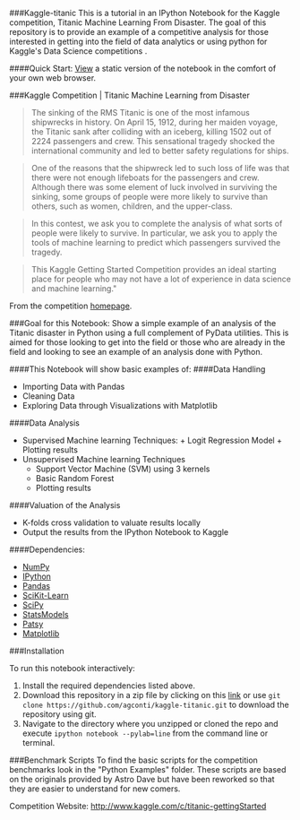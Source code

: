 ###Kaggle-titanic
This is a tutorial in an IPython Notebook for the Kaggle competition, Titanic Machine Learning From Disaster. The goal of this repository is to provide an example of a competitive analysis for those interested in getting into the field of data analytics or using python for Kaggle's Data Science competitions .

####Quick Start: [View](http://nbviewer.ipython.org/urls/raw.github.com/agconti/kaggle-titanic/master/Titanic.ipynb) a static version of the notebook in the comfort of your own web browser. 



###Kaggle Competition | Titanic Machine Learning from Disaster

>The sinking of the RMS Titanic is one of the most infamous shipwrecks in history.  On April 15, 1912, during her maiden voyage, the Titanic sank after colliding with an iceberg, killing 1502 out of 2224 passengers and crew.  This sensational tragedy shocked the international community and led to better safety regulations for ships.

>One of the reasons that the shipwreck led to such loss of life was that there were not enough lifeboats for the passengers and crew.  Although there was some element of luck involved in surviving the sinking, some groups of people were more likely to survive than others, such as women, children, and the upper-class.

>In this contest, we ask you to complete the analysis of what sorts of people were likely to survive.  In particular, we ask you to apply the tools of machine learning to predict which passengers survived the tragedy.

>This Kaggle Getting Started Competition provides an ideal starting place for people who may not have a lot of experience in data science and machine learning."

From the competition [homepage](http://www.kaggle.com/c/titanic-gettingStarted).

###Goal for this Notebook:
Show a simple example of an analysis of the Titanic disaster in Python using a full complement of PyData utilities. This is aimed for those looking to get into the field or those who are already in the field and looking to see an example of an analysis done with Python.

####This Notebook will show basic examples of: 
####Data Handling
*   Importing Data with Pandas
*   Cleaning Data
*   Exploring Data through Visualizations with Matplotlib

####Data Analysis
*    Supervised Machine learning Techniques:
    +   Logit Regression Model 
    +   Plotting results
*   Unsupervised Machine learning Techniques 
    +   Support Vector Machine (SVM) using 3 kernels
    +   Basic Random Forest
    +   Plotting results

####Valuation of the Analysis
*   K-folds cross validation to valuate results locally
*   Output the results from the IPython Notebook to Kaggle



####Dependencies:
* [NumPy](http://www.numpy.org/)
* [IPython](http://ipython.org/)
* [Pandas](http://pandas.pydata.org/)
* [SciKit-Learn](http://scikit-learn.org/stable/)
* [SciPy](http://www.scipy.org/)
* [StatsModels](http://statsmodels.sourceforge.net/)
* [Patsy](http://patsy.readthedocs.org/en/latest/)
* [Matplotlib](http://matplotlib.org/)

###Installation

To run this notebook interactively:

1. Install the required dependencies listed above.
2. Download this repository in a zip file by clicking on this [link](https://github.com/agconti/kaggle-titanic/archive/master.zip) or use `git clone https://github.com/agconti/kaggle-titanic.git` to download the repository using git.
3. Navigate to the directory where you unzipped or cloned the repo and execute `ipython notebook --pylab=line` from the command line or terminal.
 

###Benchmark Scripts
To find the basic scripts for the competition benchmarks look in the "Python Examples" folder. These scripts are based on the originals provided by Astro Dave but have been reworked so that they are easier to understand for new comers.

Competition Website: http://www.kaggle.com/c/titanic-gettingStarted
